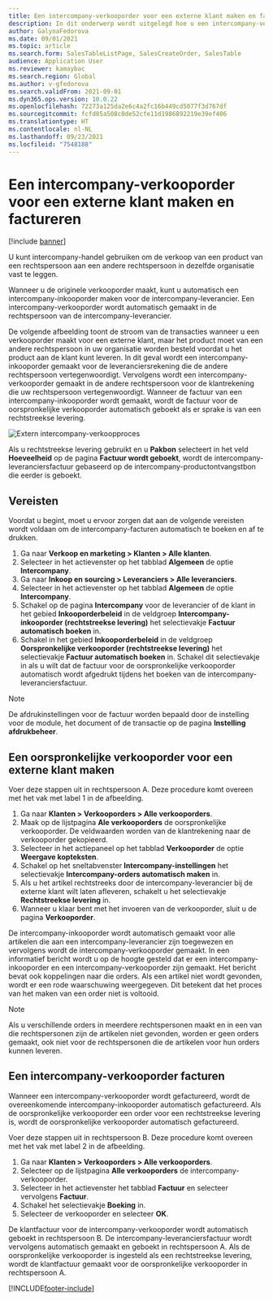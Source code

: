 ```yaml
---
title: Een intercompany-verkooporder voor een externe klant maken en factureren
description: In dit onderwerp wordt uitgelegd hoe u een intercompany-verkooporder voor een externe klant maakt en factureert
author: GalynaFedorova
ms.date: 09/01/2021
ms.topic: article
ms.search.form: SalesTableListPage, SalesCreateOrder, SalesTable
audience: Application User
ms.reviewer: kamaybac
ms.search.region: Global
ms.author: v-gfedorova
ms.search.validFrom: 2021-09-01
ms.dyn365.ops.version: 10.0.22
ms.openlocfilehash: 72273a125da2e6c4a2fc16b449cd5077f3d767df
ms.sourcegitcommit: fcfd85a508c0de52cfe11d1986892219e39ef406
ms.translationtype: HT
ms.contentlocale: nl-NL
ms.lasthandoff: 09/23/2021
ms.locfileid: "7548188"
---
```

# <a name="create-and-invoice-an-intercompany-sales-order-for-an-external-customer"></a>Een intercompany-verkooporder voor een externe klant maken en factureren

[!include [banner](../../includes/banner.md)]

U kunt intercompany-handel gebruiken om de verkoop van een product van een rechtspersoon aan een andere rechtspersoon in dezelfde organisatie vast te leggen.

Wanneer u de originele verkooporder maakt, kunt u automatisch een intercompany-inkooporder maken voor de intercompany-leverancier. Een intercompany-verkooporder wordt automatisch gemaakt in de rechtspersoon van de intercompany-leverancier.

De volgende afbeelding toont de stroom van de transacties wanneer u een verkooporder maakt voor een externe klant, maar het product moet van een andere rechtspersoon in uw organisatie worden besteld voordat u het product aan de klant kunt leveren. In dit geval wordt een intercompany-inkooporder gemaakt voor de leveranciersrekening die de andere rechtspersoon vertegenwoordigt. Vervolgens wordt een intercompany-verkooporder gemaakt in de andere rechtspersoon voor de klantrekening die uw rechtspersoon vertegenwoordigt. Wanneer de factuur van een intercompany-inkooporder wordt gemaakt, wordt de factuur voor de oorspronkelijke verkooporder automatisch geboekt als er sprake is van een rechtstreekse levering.

![Extern intercompany-verkoopproces](media/intercompanyexternalsalesprocess.png)

Als u rechtstreekse levering gebruikt en u **Pakbon** selecteert in het veld **Hoeveelheid** op de pagina **Factuur wordt geboekt**, wordt de intercompany-leveranciersfactuur gebaseerd op de intercompany-productontvangstbon die eerder is geboekt.

## <a name="prerequisites"></a>Vereisten

Voordat u begint, moet u ervoor zorgen dat aan de volgende vereisten wordt voldaan om de intercompany-facturen automatisch te boeken en af te drukken.

1. Ga naar **Verkoop en marketing \> Klanten \> Alle klanten**.
1. Selecteer in het actievenster op het tabblad **Algemeen** de optie **Intercompany**.
1. Ga naar **Inkoop en sourcing \> Leveranciers \> Alle leveranciers**.
1. Selecteer in het actievenster op het tabblad **Algemeen** de optie **Intercompany**.
1. Schakel op de pagina **Intercompany** voor de leverancier of de klant in het gebied **Inkooporderbeleid** in de veldgroep **Intercompany-inkooporder (rechtstreekse levering)** het selectievakje **Factuur automatisch boeken** in.
1. Schakel in het gebied **Inkooporderbeleid** in de veldgroep **Oorspronkelijke verkooporder (rechtstreekse levering)** het selectievakje **Factuur automatisch boeken** in. Schakel dit selectievakje in als u wilt dat de factuur voor de oorspronkelijke verkooporder automatisch wordt afgedrukt tijdens het boeken van de intercompany-leveranciersfactuur.

> [!NOTE]
> De afdrukinstellingen voor de factuur worden bepaald door de instelling voor de module, het document of de transactie op de pagina **Instelling afdrukbeheer**.

## <a name="create-an-original-sales-order-for-an-external-customer"></a>Een oorspronkelijke verkooporder voor een externe klant maken

Voer deze stappen uit in rechtspersoon A. Deze procedure komt overeen met het vak met label 1 in de afbeelding.

1. Ga naar **Klanten \> Verkooporders \> Alle verkooporders**.
1. Maak op de lijstpagina **Ale verkooporders** de oorspronkelijke verkooporder. De veldwaarden worden van de klantrekening naar de verkooporder gekopieerd.
1. Selecteer in het actiepaneel op het tabblad **Verkooporder** de optie **Weergave kopteksten**.
1. Schakel op het sneltabvenster **Intercompany-instellingen** het selectievakje **Intercompany-orders automatisch maken** in.
1. Als u het artikel rechtstreeks door de intercompany-leverancier bij de externe klant wilt laten afleveren, schakelt u het selectievakje **Rechtstreekse levering** in.
1. Wanneer u klaar bent met het invoeren van de verkooporder, sluit u de pagina **Verkooporder**.

De intercompany-inkooporder wordt automatisch gemaakt voor alle artikelen die aan een intercompany-leverancier zijn toegewezen en vervolgens wordt de intercompany-verkooporder gemaakt. In een informatief bericht wordt u op de hoogte gesteld dat er een intercompany-inkooporder en een intercompany-verkooporder zijn gemaakt. Het bericht bevat ook koppelingen naar die orders. Als een artikel niet wordt gevonden, wordt er een rode waarschuwing weergegeven. Dit betekent dat het proces van het maken van een order niet is voltooid.

> [!NOTE]
> Als u verschillende orders in meerdere rechtspersonen maakt en in een van die rechtspersonen zijn de artikelen niet gevonden, worden er geen orders gemaakt, ook niet voor de rechtspersonen die de artikelen voor hun orders kunnen leveren.

## <a name="invoice-an-intercompany-sales-order"></a>Een intercompany-verkooporder facturen

Wanneer een intercompany-verkooporder wordt gefactureerd, wordt de overeenkomende intercompany-inkooporder automatisch gefactureerd. Als de oorspronkelijke verkooporder een order voor een rechtstreekse levering is, wordt de oorspronkelijke verkooporder automatisch gefactureerd.

Voer deze stappen uit in rechtspersoon B. Deze procedure komt overeen met het vak met label 2 in de afbeelding.

1. Ga naar **Klanten \> Verkooporders \> Alle verkooporders**.
1. Selecteer op de lijstpagina **Alle verkooporders** de intercompany-verkooporder.
1. Selecteer in het actievenster het tabblad **Factuur** en selecteer vervolgens **Factuur**.
1. Schakel het selectievakje **Boeking** in.
1. Selecteer de verkooporder en selecteer **OK**.

De klantfactuur voor de intercompany-verkooporder wordt automatisch geboekt in rechtspersoon B. De intercompany-leveranciersfactuur wordt vervolgens automatisch gemaakt en geboekt in rechtspersoon A. Als de oorspronkelijke verkooporder is ingesteld als een rechtstreekse levering, wordt de klantfactuur gemaakt voor de oorspronkelijke verkooporder in rechtspersoon A.

[!INCLUDE[footer-include](../../includes/footer-banner.md)]
